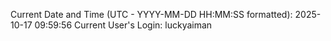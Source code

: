 Current Date and Time (UTC - YYYY-MM-DD HH:MM:SS formatted): 2025-10-17 09:59:56
Current User's Login: luckyaiman
